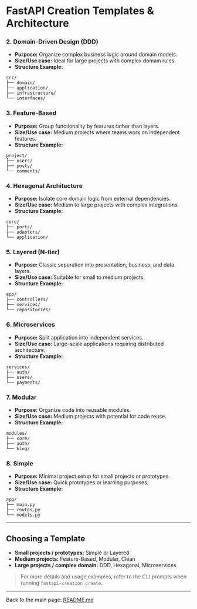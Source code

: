 # FastAPI Creation Templates & Architecture


### 2. Domain-Driven Design (DDD)
- **Purpose:** Organize complex business logic around domain models.
- **Size/Use case:** Ideal for large projects with complex domain rules.
- **Structure Example:**
```
src/
├── domain/
├── application/
├── infrastructure/
└── interfaces/
```


### 3. Feature-Based
- **Purpose:** Group functionality by features rather than layers.
- **Size/Use case:** Medium projects where teams work on independent features.
- **Structure Example:**
```
project/
├── users/
├── posts/
└── comments/
```


### 4. Hexagonal Architecture
- **Purpose:** Isolate core domain logic from external dependencies.
- **Size/Use case:** Medium to large projects with complex integrations.
- **Structure Example:**
```
core/
├── ports/
├── adapters/
└── application/
```


### 5. Layered (N-tier)
- **Purpose:** Classic separation into presentation, business, and data layers.
- **Size/Use case:** Suitable for small to medium projects.
- **Structure Example:**
```
app/
├── controllers/
├── services/
└── repositories/
```


### 6. Microservices
- **Purpose:** Split application into independent services.
- **Size/Use case:** Large-scale applications requiring distributed architecture.
- **Structure Example:**
```
services/
├── auth/
├── users/
└── payments/
```


### 7. Modular
- **Purpose:** Organize code into reusable modules.
- **Size/Use case:** Medium projects with potential for code reuse.
- **Structure Example:**
```
modules/
├── core/
├── auth/
└── blog/
```


### 8. Simple
- **Purpose:** Minimal project setup for small projects or prototypes.
- **Size/Use case:** Quick prototypes or learning purposes.
- **Structure Example:**
```
app/
├── main.py
├── routes.py
└── models.py
```


---


## Choosing a Template


- **Small projects / prototypes:** Simple or Layered
- **Medium projects:** Feature-Based, Modular, Clean
- **Large projects / complex domain:** DDD, Hexagonal, Microservices


> For more details and usage examples, refer to the CLI prompts when running `fastapi-creation create`.


---


Back to the main page: [README.md](./README.md)